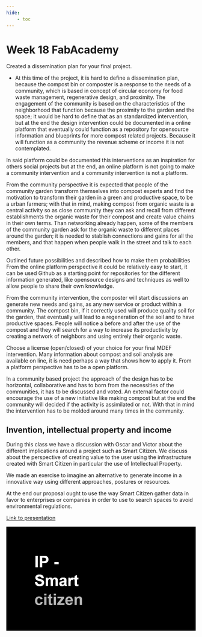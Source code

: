 ```yaml
---
hide:
    - toc
---
```


# Week 18 FabAcademy

Created a dissemination plan for your final project.
- At this time of the project, it is hard to define a dissemination plan, because the compost bin or composter is a response to the needs of a community, which is based in concept of circular economy for food waste management, regenerative design, and proximity. The engagement of the community is based on the characteristics of the neighborhood that function because the proximity to the garden and the space; it would be hard to define that as an standardized intervention, but at the end the design intervention could be documented in a online platform that eventually could function as a repository for opensource information and blueprints for more compost related projects.
Because it will function as a community the revenue scheme or income it is not contemplated.  

In said platform could be documented this interventions as an inspiration for others social projects but at the end, an online platform is not going to make a community intervention and a community intervention is not a platform.

From the community perspective it is expected that people of the community garden transform themselves into compost experts and find the motivation to transform their garden in a green and productive space, to be a urban farmers; with that in mind, making compost from organic waste is a central activity so as close community they can ask and recall from different establishments the organic waste for their compost and create value chains in their own terms. Than networking already happen, some of the members of the community garden ask for the organic waste to different places around the garden; it is needed to stablish connections and gains for all the members, and that happen when people walk in the street and talk to each other.


Outlined future possibilities and described how to make them probabilities
From the online platform perspective it could be relatively easy to start, it can be used Github as a starting point for repositories for the different information generated, like opensource designs and techniques as well to allow people to share their own knowledge.

 From the community intervention, the composter will start discussions an generate new needs and gains, as any new service or product within a community. The compost bin, if it correctly used will produce quality soil for the garden, that eventually will lead to a regeneration of the soil and to have productive spaces. People will notice a before and after the use of the compost and they will search for a way to increase its productivity by creating a network of neighbors and using entirely their organic waste.


Choose a license (open/closed) of your choice for your final MDEF intervention.
Many information about compost and soil analysis are available on line, it is need perhaps a way that shows how to apply it. From a platform perspective has to be a open platform.

In a community based project the approach of the design has to be horizontal, collaborative and has to born from the necessities of the communities, it has to be discussed and voted. An external factor could encourage the use of a new initiative like making compost but at the end the community will decided if the activity is assimilated or not.  With that in mind the intervention has to be molded around many times in the community.



## Invention, intellectual property and income

During this class we have a discussion with Oscar and Victor about the different implications around a project such as Smart Citizen. We discuss about the perspective of creating value to the user using the infrastructure created with Smart Citizen in particular the use of Intellectual Property.

We made an exercise to imagine an alternative to generate income in a innovative way using different approaches, postures or resources.

At the end our proposal ought to use the way Smart Citizen gather data in favor to enterprises or companies in order to use to search spaces to avoid environmental regulations.

[Link to presentation](https://docs.google.com/presentation/d/1E0fIrCtDiWVPtm7sNuhL814C_X-xlmCWKe7pEooOfdY/edit?usp=sharing)


![](../images/W18_1.jpg)
